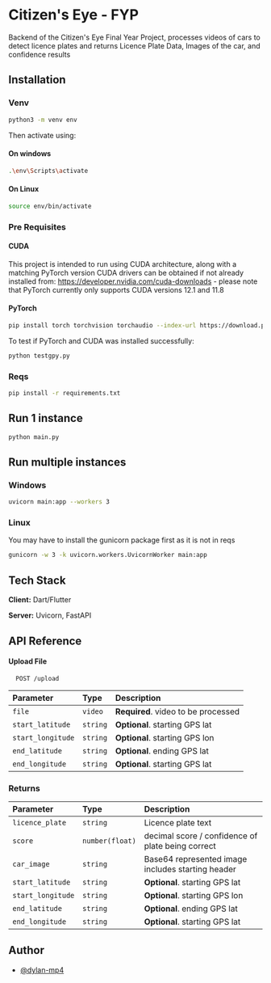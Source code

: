 # Citizen's Eye - FYP

Backend of the Citizen's Eye Final Year Project, processes videos of cars to detect licence plates and returns Licence Plate Data, Images of the car, and confidence results

## Installation 
### Venv
```bash
python3 -m venv env
```
Then activate using:
#### On windows
```bash
.\env\Scripts\activate
```
#### On Linux
```bash
source env/bin/activate
```
### Pre Requisites 
#### CUDA
This project is intended to run using CUDA architecture, along with a matching PyTorch version
CUDA drivers can be obtained if not already installed from:
https://developer.nvidia.com/cuda-downloads - please note that PyTorch currently only supports CUDA versions 12.1 and 11.8
#### PyTorch
```bash
pip install torch torchvision torchaudio --index-url https://download.pytorch.org/whl/cu121
```
To test if PyTorch and CUDA was installed successfully:
```bash
python testgpy.py
```
### Reqs
```bash
pip install -r requirements.txt
```
## Run 1 instance
```bash
python main.py
``` 
## Run multiple instances
### Windows
```bash
uvicorn main:app --workers 3
```
### Linux
You may have to install the gunicorn package first as it is not in reqs
```bash
gunicorn -w 3 -k uvicorn.workers.UvicornWorker main:app
```
## Tech Stack

**Client:** Dart/Flutter

**Server:** Uvicorn, FastAPI
## API Reference

#### Upload File

```http
  POST /upload
```

| Parameter | Type     | Description                |
| :-------- | :------- | :------------------------- |
| `file` | `video` | **Required**. video to be processed |
| `start_latitude` | `string` | **Optional**. starting GPS lat |
| `start_longitude` | `string` | **Optional**. starting GPS lon |
| `end_latitude` | `string` | **Optional**. ending GPS lat |
| `end_longitude` | `string` | **Optional**. starting GPS lat |

### Returns
| Parameter | Type     | Description                |
| :-------- | :------- | :------------------------- |
| `licence_plate` | `string` | Licence plate text |
| `score` | `number(float)` | decimal score / confidence of plate being correct |
| `car_image` | `string` | Base64 represented image includes starting header |
| `start_latitude` | `string` | **Optional**. starting GPS lat |
| `start_longitude` | `string` | **Optional**. starting GPS lon |
| `end_latitude` | `string` | **Optional**. ending GPS lat |
| `end_longitude` | `string` | **Optional**. starting GPS lat |
## Author

- [@dylan-mp4](https://github.com/dylan-mp4)
